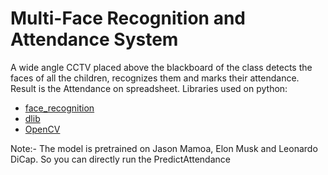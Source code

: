# Multi-Face Recognition and Attendance System
A wide angle CCTV placed above the blackboard of the class detects the faces of all the children, recognizes them and marks their attendance. Result is the Attendance on spreadsheet. Libraries used on python:
* [face_recognition](https://github.com/ageitgey/face_recognition)
* [dlib](https://pypi.org/project/dlib/)
* [OpenCV](https://opencv.org/)

Note:- The model is pretrained on Jason Mamoa, Elon Musk and Leonardo DiCap. So you can directly run the PredictAttendance
